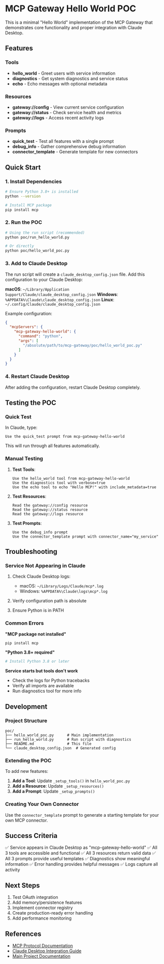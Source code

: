 # MCP Gateway Hello World POC

This is a minimal "Hello World" implementation of the MCP Gateway that demonstrates core functionality and proper integration with Claude Desktop.

## Features

### Tools
- **hello_world** - Greet users with service information
- **diagnostics** - Get system diagnostics and service status
- **echo** - Echo messages with optional metadata

### Resources
- **gateway://config** - View current service configuration
- **gateway://status** - Check service health and metrics
- **gateway://logs** - Access recent activity logs

### Prompts
- **quick_test** - Test all features with a single prompt
- **debug_info** - Gather comprehensive debug information
- **connector_template** - Generate template for new connectors

## Quick Start

### 1. Install Dependencies

```bash
# Ensure Python 3.8+ is installed
python --version

# Install MCP package
pip install mcp
```

### 2. Run the POC

```bash
# Using the run script (recommended)
python poc/run_hello_world.py

# Or directly
python poc/hello_world_poc.py
```

### 3. Add to Claude Desktop

The run script will create a `claude_desktop_config.json` file. Add this configuration to your Claude Desktop:

**macOS**: `~/Library/Application Support/Claude/claude_desktop_config.json`
**Windows**: `%APPDATA%\Claude\claude_desktop_config.json`
**Linux**: `~/.config/Claude/claude_desktop_config.json`

Example configuration:
```json
{
  "mcpServers": {
    "mcp-gateway-hello-world": {
      "command": "python",
      "args": [
        "/absolute/path/to/mcp-gateway/poc/hello_world_poc.py"
      ]
    }
  }
}
```

### 4. Restart Claude Desktop

After adding the configuration, restart Claude Desktop completely.

## Testing the POC

### Quick Test
In Claude, type:
```
Use the quick_test prompt from mcp-gateway-hello-world
```

This will run through all features automatically.

### Manual Testing

1. **Test Tools**:
   ```
   Use the hello_world tool from mcp-gateway-hello-world
   Use the diagnostics tool with verbose=true
   Use the echo tool to echo "Hello MCP!" with include_metadata=true
   ```

2. **Test Resources**:
   ```
   Read the gateway://config resource
   Read the gateway://status resource
   Read the gateway://logs resource
   ```

3. **Test Prompts**:
   ```
   Use the debug_info prompt
   Use the connector_template prompt with connector_name="my_service"
   ```

## Troubleshooting

### Service Not Appearing in Claude

1. Check Claude Desktop logs:
   - macOS: `~/Library/Logs/Claude/mcp*.log`
   - Windows: `%APPDATA%\Claude\logs\mcp*.log`

2. Verify configuration path is absolute

3. Ensure Python is in PATH

### Common Errors

**"MCP package not installed"**
```bash
pip install mcp
```

**"Python 3.8+ required"**
```bash
# Install Python 3.8 or later
```

**Service starts but tools don't work**
- Check the logs for Python tracebacks
- Verify all imports are available
- Run diagnostics tool for more info

## Development

### Project Structure
```
poc/
├── hello_world_poc.py      # Main implementation
├── run_hello_world.py      # Run script with diagnostics
├── README.md               # This file
└── claude_desktop_config.json  # Generated config
```

### Extending the POC

To add new features:

1. **Add a Tool**: Update `_setup_tools()` in `hello_world_poc.py`
2. **Add a Resource**: Update `_setup_resources()`
3. **Add a Prompt**: Update `_setup_prompts()`

### Creating Your Own Connector

Use the `connector_template` prompt to generate a starting template for your own MCP connector.

## Success Criteria

✅ Service appears in Claude Desktop as "mcp-gateway-hello-world"
✅ All 3 tools are accessible and functional
✅ All 3 resources return valid data
✅ All 3 prompts provide useful templates
✅ Diagnostics show meaningful information
✅ Error handling provides helpful messages
✅ Logs capture all activity

## Next Steps

1. Test OAuth integration
2. Add memory/persistence features
3. Implement connector registry
4. Create production-ready error handling
5. Add performance monitoring

## References

- [MCP Protocol Documentation](https://github.com/anthropics/mcp)
- [Claude Desktop Integration Guide](../docs/PROJECT.md#claude-desktop-integration)
- [Main Project Documentation](../docs/PROJECT.md)